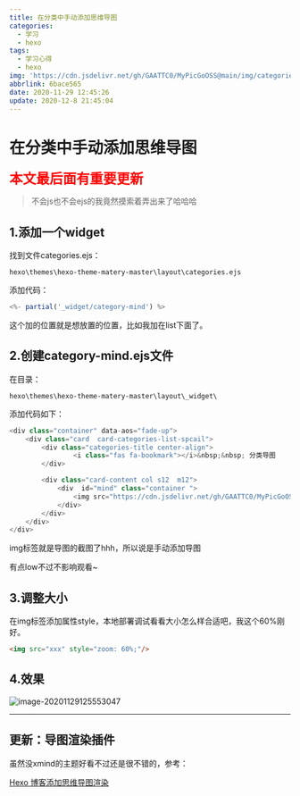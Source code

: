```yaml
---
title: 在分类中手动添加思维导图
categories:
  - 学习
  - hexo
tags:
  - 学习心得
  - hexo
img: 'https://cdn.jsdelivr.net/gh/GAATTC0/MyPicGoOSS@main/img/categories2021218.jpg'
abbrlink: 6bace565
date: 2020-11-29 12:45:26
update: 2020-12-8 21:45:04
---
```


# 在分类中手动添加思维导图

**<font color=red size=5>本文最后面有重要更新</font>**

> 不会js也不会ejs的我竟然摸索着弄出来了哈哈哈

## 1.添加一个widget

找到文件categories.ejs：

```
hexo\themes\hexo-theme-matery-master\layout\categories.ejs
```

添加代码：

```javascript
<%- partial('_widget/category-mind') %>
```

这个加的位置就是想放置的位置，比如我加在list下面了。

## 2.创建category-mind.ejs文件

在目录：

```
hexo\themes\hexo-theme-matery-master\layout\_widget\
```

添加代码如下：

```javascript
<div class="container" data-aos="fade-up">
    <div class="card  card-categories-list-spcail">
        <div class="categories-title center-align">
                <i class="fas fa-bookmark"></i>&nbsp;&nbsp; 分类导图
        </div>

        <div class="card-content col s12  m12">
			<div  id="mind" class="container ">
				<img src="https://cdn.jsdelivr.net/gh/GAATTC0/MyPicGoOSS@main/img/category.jpg" style="zoom: 60%;"/>
			</div>
		</div>
	</div>   
</div>
```

img标签就是导图的截图了hhh，所以说是手动添加导图

有点low不过不影响观看~

## 3.调整大小

在img标签添加属性style，本地部署调试看看大小怎么样合适吧，我这个60%刚好。

```html
<img src="xxx" style="zoom: 60%;"/>
```

## 4.效果

![image-20201129125553047](https://cdn.jsdelivr.net/gh/GAATTC0/MyPicGoOSS@main/img/image-20201129125553047.png)



<hr>

## 更新：导图渲染插件

虽然没xmind的主题好看不过还是很不错的，参考：

[Hexo 博客添加思维导图渲染](https://zhangxiaocai.cn/posts/5a2c12e2.html)